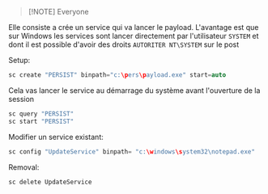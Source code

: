 > [!NOTE] Everyone

Elle consiste a crée un service qui va lancer le payload. 
L'avantage est que sur Windows les services sont lancer directement par l'utilisateur `SYSTEM` et dont il est possible d'avoir des droits `AUTORITER NT\SYSTEM` sur le post

Setup:

```c
sc create "PERSIST" binpath="c:\pers\payload.exe" start=auto
```

Cela vas lancer le service au démarrage du système avant l'ouverture de la session

```c
sc query "PERSIST"
sc start "PERSIST"
```

Modifier un service existant:

```c
sc config "UpdateService" binpath= "c:\windows\system32\notepad.exe"
```

Removal:

```http
sc delete UpdateService
```


